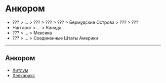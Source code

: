 # Анкором

*   ???         >   ... >   ???                 >   ???                 >   ???                 >   Бермудские Острова  >   ???         >   ???
*   Наггарот    >   ... >   Канада
*   ???         >   ... >   Мексика
*   ???         >   ... >   Соединенные Штаты Америки

----

## Анкором


*   [Хитлум](Хитлум.md)
*   [Хэлкаракс](Хэлкаракс.md)
